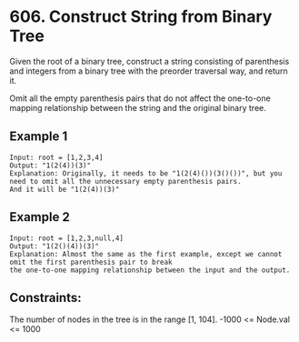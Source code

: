 # 606. Construct String from Binary Tree

Given the root of a binary tree, construct a string consisting of parenthesis and integers from a binary tree with the preorder traversal way, and return it.

Omit all the empty parenthesis pairs that do not affect the one-to-one mapping relationship between the string and the original binary tree.

## Example 1
    Input: root = [1,2,3,4]
    Output: "1(2(4))(3)"
    Explanation: Originally, it needs to be "1(2(4)())(3()())", but you need to omit all the unnecessary empty parenthesis pairs. 
    And it will be "1(2(4))(3)"

## Example 2
    Input: root = [1,2,3,null,4]
    Output: "1(2()(4))(3)"
    Explanation: Almost the same as the first example, except we cannot omit the first parenthesis pair to break 
    the one-to-one mapping relationship between the input and the output.

## Constraints:

The number of nodes in the tree is in the range [1, 104].
-1000 <= Node.val <= 1000